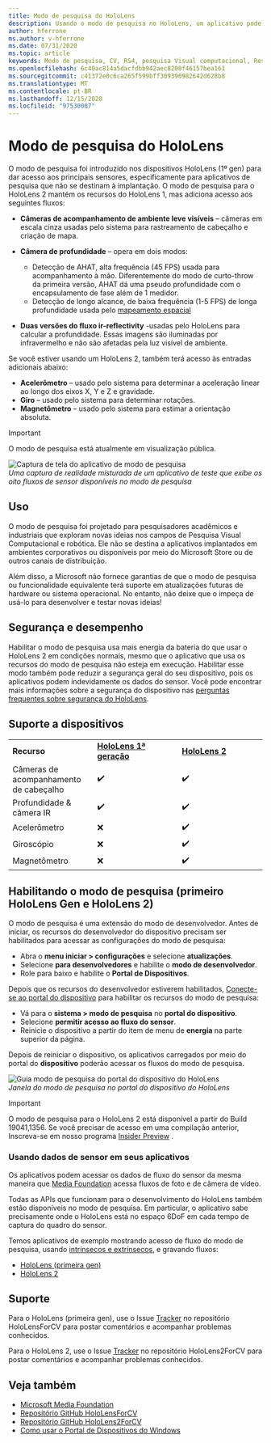 ```yaml
---
title: Modo de pesquisa do HoloLens
description: Usando o modo de pesquisa no HoloLens, um aplicativo pode acessar fluxos de sensor de dispositivo de chave (profundidade, acompanhamento de ambiente e IR-reflectivity).
author: hferrone
ms.author: v-hferrone
ms.date: 07/31/2020
ms.topic: article
keywords: Modo de pesquisa, CV, RS4, pesquisa Visual computacional, Research, HoloLens, HoloLens 2
ms.openlocfilehash: 6c40ac814a5dacfdbb942aec8200f46157bea161
ms.sourcegitcommit: c41372e0c6ca265f599bff309390982642d628b8
ms.translationtype: MT
ms.contentlocale: pt-BR
ms.lasthandoff: 12/15/2020
ms.locfileid: "97530087"
---
```

# <a name="hololens-research-mode"></a>Modo de pesquisa do HoloLens

O modo de pesquisa foi introduzido nos dispositivos HoloLens (1º gen) para dar acesso aos principais sensores, especificamente para aplicativos de pesquisa que não se destinam à implantação.  O modo de pesquisa para o HoloLens 2 mantém os recursos do HoloLens 1, mas adiciona acesso aos seguintes fluxos:

* **Câmeras de acompanhamento de ambiente leve visíveis** – câmeras em escala cinza usadas pelo sistema para rastreamento de cabeçalho e criação de mapa.
* **Câmera de profundidade** – opera em dois modos:  
    + Detecção de AHAT, alta frequência (45 FPS) usada para acompanhamento à mão. Diferentemente do modo de curto-throw da primeira versão, AHAT dá uma pseudo profundidade com o encapsulamento de fase além de 1 medidor. 
    + Detecção de longo alcance, de baixa frequência (1-5 FPS) de longa profundidade usada pelo [mapeamento espacial](../../design/spatial-mapping.md)

* **Duas versões do fluxo ir-reflectivity** -usadas pelo HoloLens para calcular a profundidade. Essas imagens são iluminadas por infravermelho e não são afetadas pela luz visível de ambiente.

Se você estiver usando um HoloLens 2, também terá acesso às entradas adicionais abaixo:

* **Acelerômetro** – usado pelo sistema para determinar a aceleração linear ao longo dos eixos X, Y e Z e gravidade.
* **Giro** – usado pelo sistema para determinar rotações.
* **Magnetômetro** – usado pelo sistema para estimar a orientação absoluta.

> [!IMPORTANT]
> O modo de pesquisa está atualmente em visualização pública. 

![Captura de tela do aplicativo de modo de pesquisa](images/sensor-stream-viewer.jpg)<br>
*Uma captura de realidade misturada de um aplicativo de teste que exibe os oito fluxos de sensor disponíveis no modo de pesquisa*

## <a name="usage"></a>Uso

O modo de pesquisa foi projetado para pesquisadores acadêmicos e industriais que exploram novas ideias nos campos de Pesquisa Visual Computacional e robótica.  Ele não se destina a aplicativos implantados em ambientes corporativos ou disponíveis por meio do Microsoft Store ou de outros canais de distribuição.

Além disso, a Microsoft não fornece garantias de que o modo de pesquisa ou funcionalidade equivalente terá suporte em atualizações futuras de hardware ou sistema operacional. No entanto, não deixe que o impeça de usá-lo para desenvolver e testar novas ideias!

## <a name="security-and-performance"></a>Segurança e desempenho

Habilitar o modo de pesquisa usa mais energia da bateria do que usar o HoloLens 2 em condições normais, mesmo que o aplicativo que usa os recursos do modo de pesquisa não esteja em execução.  Habilitar esse modo também pode reduzir a segurança geral do seu dispositivo, pois os aplicativos podem indevidamente os dados do sensor.  Você pode encontrar mais informações sobre a segurança do dispositivo nas [perguntas frequentes sobre segurança do HoloLens](https://docs.microsoft.com/hololens/hololens-faq-security).  

## <a name="device-support"></a>Suporte a dispositivos
<table>
    <colgroup>
    <col width="33%" />
    <col width="33%" />
    <col width="33%" /> </colgroup>
    <tr>
        <td><strong>Recurso</strong></td>
        <td><a href="https://docs.microsoft.com/hololens/hololens1-hardware"><strong>HoloLens 1ª geração</strong></a></td>
        <td><a href="https://docs.microsoft.com/hololens/hololens2-hardware"><strong>HoloLens 2</strong></a></td>
    </tr>
     <tr>
        <td>Câmeras de acompanhamento de cabeçalho</td>
        <td>✔️</td>
        <td>✔️</td>
    </tr>
    <tr>
        <td>Profundidade & câmera IR</td>
        <td>✔️</td>
        <td>✔️</td>
    </tr>
    <tr>
        <td>Acelerômetro</td>
        <td>❌</td>
        <td>✔️</td>
    </tr>
    <tr>
        <td>Giroscópio</td>
        <td>❌</td>
        <td>✔️</td>
    </tr>
    <tr>
        <td>Magnetômetro</td>
        <td>❌</td>
        <td>✔️</td>
    </tr>
</table>

## <a name="enabling-research-mode-hololens-first-gen-and-hololens-2"></a>Habilitando o modo de pesquisa (primeiro HoloLens Gen e HoloLens 2)

O modo de pesquisa é uma extensão do modo de desenvolvedor. Antes de iniciar, os recursos do desenvolvedor do dispositivo precisam ser habilitados para acessar as configurações do modo de pesquisa: 

* Abra o **menu iniciar > configurações** e selecione **atualizações**.
* Selecione **para desenvolvedores** e habilite o **modo de desenvolvedor**.
* Role para baixo e habilite o **Portal de Dispositivos**.

Depois que os recursos do desenvolvedor estiverem habilitados, [Conecte-se ao portal do dispositivo](https://docs.microsoft.com/windows/uwp/debug-test-perf/device-portal-hololens) para habilitar os recursos do modo de pesquisa:

* Vá para o **sistema > modo de pesquisa** no **portal do dispositivo**.
* Selecione **permitir acesso ao fluxo do sensor**.
* Reinicie o dispositivo a partir do item de menu de **energia** na parte superior da página.

Depois de reiniciar o dispositivo, os aplicativos carregados por meio do portal do **dispositivo** poderão acessar os fluxos do modo de pesquisa.

![Guia modo de pesquisa do portal do dispositivo do HoloLens](images/ResearchModeDevPortal.png)<br>
*Janela do modo de pesquisa no portal do dispositivo do HoloLens*

> [!IMPORTANT]
> O modo de pesquisa para o HoloLens 2 está disponível a partir do Build 19041,1356. Se você precisar de acesso em uma compilação anterior, Inscreva-se em nosso programa [Insider Preview](https://docs.microsoft.com/hololens/hololens-insider) .

### <a name="using-sensor-data-in-your-apps"></a>Usando dados de sensor em seus aplicativos

Os aplicativos podem acessar os dados de fluxo do sensor da mesma maneira que [Media Foundation](https://msdn.microsoft.com/library/windows/desktop/ms694197) acessa fluxos de foto e de câmera de vídeo. 

Todas as APIs que funcionam para o desenvolvimento do HoloLens também estão disponíveis no modo de pesquisa. Em particular, o aplicativo sabe precisamente onde o HoloLens está no espaço 6DoF em cada tempo de captura do quadro do sensor.

Temos aplicativos de exemplo mostrando acesso de fluxo do modo de pesquisa, usando [intrínsecos e extrínsecos](https://docs.microsoft.com/windows/mixed-reality/locatable-camera#locating-the-device-camera-in-the-world), e gravando fluxos:
* [HoloLens (primeira gen)](https://github.com/Microsoft/HoloLensForCV)
* [HoloLens 2](https://github.com/microsoft/HoloLens2ForCV)

## <a name="support"></a>Suporte

Para o HoloLens (primeira gen), use o Issue [Tracker](https://github.com/Microsoft/HololensForCV/issues) no repositório HoloLensForCV para postar comentários e acompanhar problemas conhecidos.

Para o HoloLens 2, use o Issue [Tracker](https://github.com/microsoft/HoloLens2ForCV/issues) no repositório HoloLens2ForCV para postar comentários e acompanhar problemas conhecidos.

## <a name="see-also"></a>Veja também

* [Microsoft Media Foundation](https://msdn.microsoft.com/library/windows/desktop/ms694197)
* [Repositório GitHub HoloLensForCV](https://github.com/Microsoft/HoloLensForCV)
* [Repositório GitHub HoloLens2ForCV](https://github.com/microsoft/HoloLens2ForCV)
* [Como usar o Portal de Dispositivos do Windows](using-the-windows-device-portal.md)
